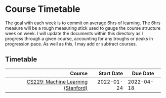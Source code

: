 
# Course Timetable

The goal with each week is to commit on average 6hrs of learning. The 6hrs measure will be a rough measuring stick used to gauge the course structure week on week. I will update the documents within this directory as I progress through a given course, accounting for any troughs or peaks in progression pace. As well as this, I may add or subtract courses.


## Timetable

| Course | Start Date | Due Date   |
|-------:|-----------:|------------|
| [CS229: Machine Learning (Stanford)](CS229:%20Machine%20Learning%20(Stanford).md) | 2022-01-24 | 2022-04-18 |